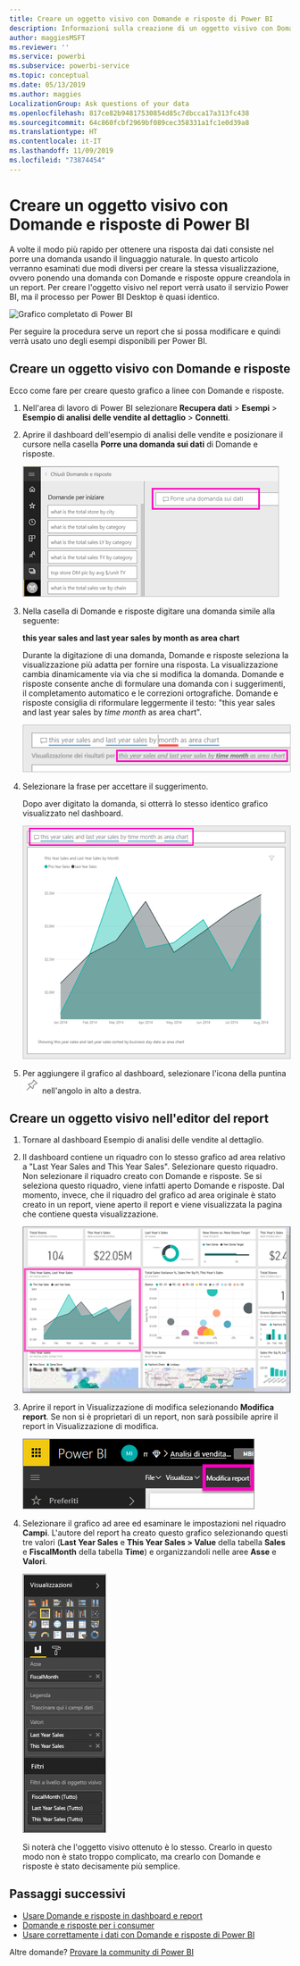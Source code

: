 ```yaml
---
title: Creare un oggetto visivo con Domande e risposte di Power BI
description: Informazioni sulla creazione di un oggetto visivo con Domande e risposte nel servizio Power BI con l'esempio di analisi delle vendite al dettaglio
author: maggiesMSFT
ms.reviewer: ''
ms.service: powerbi
ms.subservice: powerbi-service
ms.topic: conceptual
ms.date: 05/13/2019
ms.author: maggies
LocalizationGroup: Ask questions of your data
ms.openlocfilehash: 817ce82b94817530854d85c7dbcca17a313fc438
ms.sourcegitcommit: 64c860fcbf2969bf089cec358331a1fc1e0d39a8
ms.translationtype: HT
ms.contentlocale: it-IT
ms.lasthandoff: 11/09/2019
ms.locfileid: "73874454"
---
```

# <a name="create-a-visual-with-power-bi-qa"></a>Creare un oggetto visivo con Domande e risposte di Power BI

A volte il modo più rapido per ottenere una risposta dai dati consiste nel porre una domanda usando il linguaggio naturale.  In questo articolo verranno esaminati due modi diversi per creare la stessa visualizzazione, ovvero ponendo una domanda con Domande e risposte oppure creandola in un report. Per creare l'oggetto visivo nel report verrà usato il servizio Power BI, ma il processo per Power BI Desktop è quasi identico.

![Grafico completato di Power BI](media/power-bi-visualization-introduction-to-q-and-a/power-bi-qna-create-visual.png)

Per seguire la procedura serve un report che si possa modificare e quindi verrà usato uno degli esempi disponibili per Power BI.

## <a name="create-a-visual-with-qa"></a>Creare un oggetto visivo con Domande e risposte

Ecco come fare per creare questo grafico a linee con Domande e risposte.

1. Nell'area di lavoro di Power BI selezionare **Recupera dati** \> **Esempi** \> **Esempio di analisi delle vendite al dettaglio** > **Connetti**.

1. Aprire il dashboard dell'esempio di analisi delle vendite e posizionare il cursore nella casella **Porre una domanda sui dati** di Domande e risposte.

    ![Posizionare il cursore nella casella di Domande e risposte](media/power-bi-visualization-introduction-to-q-and-a/power-bi-qna-cursor-in-qna-box.png)

2. Nella casella di Domande e risposte digitare una domanda simile alla seguente:
   
    **this year sales and last year sales by month as area chart**
   
    Durante la digitazione di una domanda, Domande e risposte seleziona la visualizzazione più adatta per fornire una risposta. La visualizzazione cambia dinamicamente via via che si modifica la domanda. Domande e risposte consente anche di formulare una domanda con i suggerimenti, il completamento automatico e le correzioni ortografiche. Domande e risposte consiglia di riformulare leggermente il testo: "this year sales and last year sales by *time month* as area chart".  

    ![Formulazione corretta da Domande e risposte](media/power-bi-visualization-introduction-to-q-and-a/power-bi-qna-corrected-create-filled-chart.png)

4. Selezionare la frase per accettare il suggerimento. 
   
   Dopo aver digitato la domanda, si otterrà lo stesso identico grafico visualizzato nel dashboard.
   
   ![Grafico ad area compilato con Domande e risposte](media/power-bi-visualization-introduction-to-q-and-a/power-bi-qna-create-filled-chart.png)

4. Per aggiungere il grafico al dashboard, selezionare l'icona della puntina ![Icona Aggiungi](media/power-bi-visualization-introduction-to-q-and-a/pinnooutline.png) nell'angolo in alto a destra.

## <a name="create-a-visual-in-the-report-editor"></a>Creare un oggetto visivo nell'editor del report

1. Tornare al dashboard Esempio di analisi delle vendite al dettaglio.
   
2. Il dashboard contiene un riquadro con lo stesso grafico ad area relativo a "Last Year Sales and This Year Sales".  Selezionare questo riquadro. Non selezionare il riquadro creato con Domande e risposte. Se si seleziona questo riquadro, viene infatti aperto Domande e risposte. Dal momento, invece, che il riquadro del grafico ad area originale è stato creato in un report, viene aperto il report e viene visualizzata la pagina che contiene questa visualizzazione.

    ![Dashboard dell'esempio di analisi delle vendite al dettaglio](media/power-bi-visualization-introduction-to-q-and-a/power-bi-dashboard.png)

1. Aprire il report in Visualizzazione di modifica selezionando **Modifica report**.  Se non si è proprietari di un report, non sarà possibile aprire il report in Visualizzazione di modifica.
   
    ![Pulsante Modifica report](media/power-bi-visualization-introduction-to-q-and-a/power-bi-edit-report.png)
4. Selezionare il grafico ad aree ed esaminare le impostazioni nel riquadro **Campi**.  L'autore del report ha creato questo grafico selezionando questi tre valori (**Last Year Sales** e **This Year Sales > Value** della tabella **Sales** e **FiscalMonth** della tabella **Time**) e organizzandoli nelle aree **Asse** e **Valori**.
   
    ![Riquadro Visualizzazioni](media/power-bi-visualization-introduction-to-q-and-a/gnatutorial_3-new.png)

    Si noterà che l'oggetto visivo ottenuto è lo stesso. Crearlo in questo modo non è stato troppo complicato, ma crearlo con Domande e risposte è stato decisamente più semplice.

## <a name="next-steps"></a>Passaggi successivi

- [Usare Domande e risposte in dashboard e report](power-bi-tutorial-q-and-a.md)  
- [Domande e risposte per i consumer](consumer/end-user-q-and-a.md)
- [Usare correttamente i dati con Domande e risposte di Power BI](service-prepare-data-for-q-and-a.md)

Altre domande? [Provare la community di Power BI](https://community.powerbi.com/)

